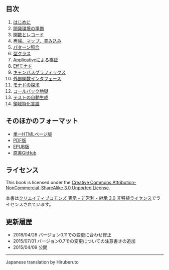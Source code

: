 ## 目次

<div class="columns2">


1. [はじめに](chapter01.html)
2. [開発環境の準備](chapter02.html)
3. [関数とレコード](chapter03.html)
4. [再帰、マップ、畳み込み](chapter04.html)
5. [パターン照合](chapter05.html)
6. [型クラス](chapter06.html)
7. [Applicativeによる検証](chapter07.html)
8. [Effモナド](chapter08.html)
9. [キャンバスグラフィックス](chapter09.html)
10. [外部関数インタフェース](chapter10.html)
11. [モナドの探求](chapter11.html)
12. [コールバック地獄](chapter12.html)
13. [テストの自動生成](chapter13.html)
14. [領域特化言語](chapter14.html)

</div>

## そのほかのフォーマット

<div class="columns3">

- [単一HTMLページ版](purescript-book-ja.html)
- [PDF版](purescript-book-ja.pdf)
- [EPUB版](purescript-book-ja.epub)
- [原書GitHub](https://github.com/paf31/purescript-book)

</div>

## ライセンス

This book is licensed under the [Creative Commons Attribution-NonCommercial-ShareAlike 3.0 Unported License](http://creativecommons.org/licenses/by-nc-sa/3.0/deed.en_US).

本書は[クリエイティブコモンズ 表示 - 非営利 - 継承 3.0 非移植ライセンス](http://creativecommons.org/licenses/by-nc-sa/3.0/deed.ja)でライセンスされています。

## 更新履歴
* 2018/04/28 バージョン0.11での変更に合わせ修正
* 2015/07/01 バージョン0.7での変更についての注意書きの追加 
* 2015/04/09 公開

----

Japanese translation by Hiruberuto
